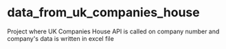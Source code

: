 # data_from_uk_companies_house
Project where UK Companies House API is called on company number and company's data is written in excel file
